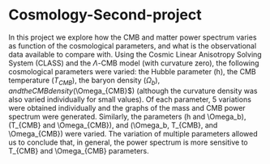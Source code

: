 # Cosmology-Second-project
In this project we explore how the CMB and matter power spectrum varies as function of the cosmological parameters, and what is the observational data available to compare with. Using the Cosmic Linear Anisotropy Solving System (CLASS) and the $\Lambda$-CMB model (with curvature zero), the following cosmological parameters were varied: the Hubble parameter (h), the CMB temperature ($T_{CMB}$), the baryon density ($\Omega_b$$), and the CMB density ($\Omega_{CMB}$) (although the curvature density was also varied individually for small values). Of each parameter, 5 variations were obtained individually and the graphs of the mass and CMB power spectrum were generated. Similarly, the parameters (h and \Omega_b), (T_{CMB} and \Omega_{CMB}), and (\Omega_b, T_{CMB}, and \Omega_{CMB}) were varied. The variation of multiple parameters allowed us to conclude that, in general, the power spectrum is more sensitive to T_{CMB} and \Omega_{CMB} parameters.

